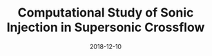 ---
title: "Computational Study of Sonic Injection in Supersonic Crossflow"
permalink: /conference/2018-sonic-injection
excerpt: "**Sharma, Vatsalya** and Chakraborty, Debasis and Eswaran, Vinayak"
date: 2018-12-10
venue: "Proceedings of the 7th International and 45th National Conference on Fluid Mechanics and Fluid Power (FMFP)"
---